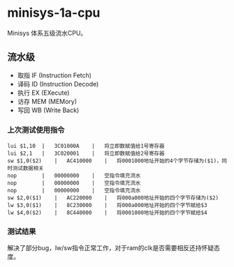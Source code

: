 # minisys-1a-cpu

Minisys 体系五级流水CPU。

## 流水级

  - 取指 IF (Instruction Fetch)
  - 译码 ID (Instruction Decode)
  - 执行 EX (EXecute)
  - 访存 MEM (MEMory)
  - 写回 WB (Write Back)
### 上次测试使用指令
`lui $1,10	|	3C01000A	|	将立即数赋值给1号寄存器`  
`lui $2,1	|	3C020001	|	将立即数赋值给2号寄存器`  
`sw $1,0($2)	|	AC410000	|	将0001000地址开始的4个字节存储为($1)，同时测试数据相关`  
`nop		|	00000000	|	空指令填充流水`  
`nop		|	00000000	|	空指令填充流水`  
`nop		|	00000000	|	空指令填充流水`  
`sw $2,0($1)	|	AC220000	|	将000a000地址开始的四个字节存储为($2)`  
`lw $3,0($1)	|	8C230000	|	将000a000地址开始的四个字节赋给$3`  
`lw $4,0($2)	|	8C440000	|	将0001000地址开始的四个字节赋给$4`  

### 测试结果 

解决了部分bug，lw/sw指令正常工作，对于ram的clk是否需要相反还持怀疑态度。